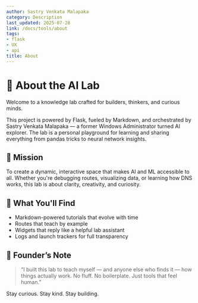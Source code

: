 ```yaml
---
author: Sastry Venkata Malapaka
category: Description
last_updated: 2025-07-28
link: /docs/tools/about
tags:
- flask
- UX
- api
title: About
---
```


# 🧠 About the AI Lab

Welcome to a knowledge lab crafted for builders, thinkers, and curious minds.

This project is powered by Flask, fueled by Markdown, and orchestrated by Sastry Venkata Malapaka — a former Windows Administrator turned AI explorer. The lab is a personal playground for learning and sharing everything from pandas tricks to neural network insights.

## 🎯 Mission

To create a dynamic, interactive space that makes AI and ML accessible to all. Whether you're debugging routes, visualizing data, or learning how DNS works, this lab is about clarity, creativity, and curiosity.

## 🧩 What You'll Find

- Markdown-powered tutorials that evolve with time  
- Routes that teach by example  
- Widgets that reply like a helpful lab assistant  
- Logs and launch trackers for full transparency  

## 💬 Founder’s Note

> “I built this lab to teach myself — and anyone else who finds it — how things actually work. No fluff. No boilerplate. Just tools that feel human.”

Stay curious. Stay kind. Stay building.